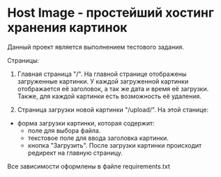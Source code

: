 # Host Image - простейший хостинг хранения картинок

Данный проект является выполнением тестового задания.

Cтраницы:

1. Главная страница "/". На главной странице отображены загруженные картинки. У каждой загруженной картинки отображается её заголовок, а так же дата и время её загрузки.
Также, для каждой картинки есть возможность её удаления.

2. Страница загрузки новой картинки "/upload/". На этой станице:
- форма загрузки картинки, которая содержит:
  - поле для выбора файла.
  - текстовое поле для ввода заголовка картинки.
  - кнопка "Загрузить". После загрузки картинки происходит редирект на главную страницу. 

Все зависимости оформлены в файле requirements.txt
